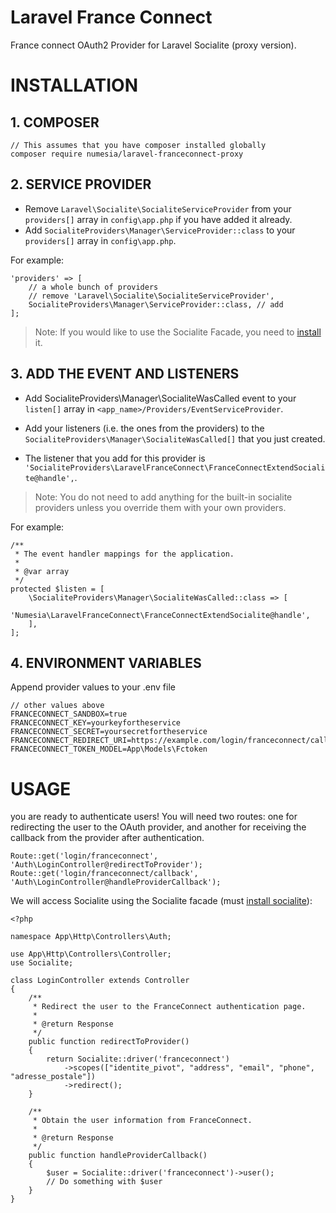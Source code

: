 # Laravel France Connect

France connect OAuth2 Provider for Laravel Socialite (proxy version).

# INSTALLATION

## 1. COMPOSER

```
// This assumes that you have composer installed globally
composer require numesia/laravel-franceconnect-proxy
```

## 2. SERVICE PROVIDER

* Remove `Laravel\Socialite\SocialiteServiceProvider` from your `providers[]` array in `config\app.php` if you have added it already.
* Add `SocialiteProviders\Manager\ServiceProvider::class` to your `providers[]` array in `config\app.php`.

For example:
```
'providers' => [
    // a whole bunch of providers
    // remove 'Laravel\Socialite\SocialiteServiceProvider',
    SocialiteProviders\Manager\ServiceProvider::class, // add
];
```

> Note: If you would like to use the Socialite Facade, you need to [install](https://github.com/laravel/socialite) it.

## 3. ADD THE EVENT AND LISTENERS

* Add SocialiteProviders\Manager\SocialiteWasCalled event to your `listen[]` array in  `<app_name>/Providers/EventServiceProvider`.

* Add your listeners (i.e. the ones from the providers) to the `SocialiteProviders\Manager\SocialiteWasCalled[]` that you just created.

* The listener that you add for this provider is  `'SocialiteProviders\LaravelFranceConnect\FranceConnectExtendSocialite@handle',`.

> Note: You do not need to add anything for the built-in socialite providers unless you override them with your own providers.

For example:

```
/**
 * The event handler mappings for the application.
 *
 * @var array
 */
protected $listen = [
    \SocialiteProviders\Manager\SocialiteWasCalled::class => [
        'Numesia\LaravelFranceConnect\FranceConnectExtendSocialite@handle',
    ],
];
```
## 4. ENVIRONMENT VARIABLES

Append provider values to your .env file

```
// other values above
FRANCECONNECT_SANDBOX=true
FRANCECONNECT_KEY=yourkeyfortheservice
FRANCECONNECT_SECRET=yoursecretfortheservice
FRANCECONNECT_REDIRECT_URI=https://example.com/login/franceconnect/callback
FRANCECONNECT_TOKEN_MODEL=App\Models\Fctoken
```

# USAGE

you are ready to authenticate users! You will need two routes: one for redirecting the user to the OAuth provider, and another for receiving the callback from the provider after authentication.

```
Route::get('login/franceconnect', 'Auth\LoginController@redirectToProvider');
Route::get('login/franceconnect/callback', 'Auth\LoginController@handleProviderCallback');
```

We will access Socialite using the Socialite facade (must [install socialite](https://github.com/laravel/socialite)):

```
<?php

namespace App\Http\Controllers\Auth;

use App\Http\Controllers\Controller;
use Socialite;

class LoginController extends Controller
{
    /**
     * Redirect the user to the FranceConnect authentication page.
     *
     * @return Response
     */
    public function redirectToProvider()
    {
        return Socialite::driver('franceconnect')
            ->scopes(["identite_pivot", "address", "email", "phone", "adresse_postale"])
            ->redirect();
    }

    /**
     * Obtain the user information from FranceConnect.
     *
     * @return Response
     */
    public function handleProviderCallback()
    {
        $user = Socialite::driver('franceconnect')->user();
        // Do something with $user
    }
}
```
